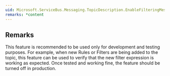 ```yaml
---  
uid: Microsoft.ServiceBus.Messaging.TopicDescription.EnableFilteringMessagesBeforePublishing  
remarks: *content  
---  
```

  
## Remarks  
 This feature is recommended to be used only for development and testing purposes.               For example, when  new Rules or Filters are being added to the topic, this feature can              be used to verify that the new filter expression is working as expected. Once tested              and working fine, the feature should be turned off in production.